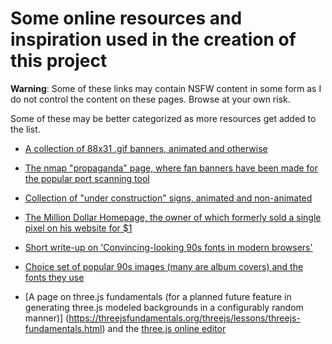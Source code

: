 # Some online resources and inspiration used in the creation of this project

**Warning**: Some of these links may contain NSFW content in some form as I do not control the content on these pages. Browse at your own risk.

Some of these may be better categorized as more resources get added to the list.

- [A collection of 88x31 .gif banners, animated and otherwise](https://cyber.dabamos.de/88x31/index.html)

- [The nmap "propaganda" page, where fan banners have been made for the popular port scanning tool](https://nmap.org/nmap_propaganda.html)

- [Collection of "under construction" signs, animated and non-animated](http://textfiles.com/underconstruction/)

- [The Million Dollar Homepage, the owner of which formerly sold a single pixel on his website for $1](http://www.milliondollarhomepage.com/)

- [Short write-up on 'Convincing-looking 90s fonts in modern browsers'](https://www.vistaserv.net/blog/90s-fonts-modern-browsers)

- [Choice set of popular 90s images (many are album covers) and the fonts they use](https://fontsinuse.com/tags/400/1990s)

- [A page on three.js fundamentals \(for a planned future feature in generating three.js modeled backgrounds in a configurably random manner\)] (https://threejsfundamentals.org/threejs/lessons/threejs-fundamentals.html) and the [three.js online editor](https://threejs.org/editor/)
